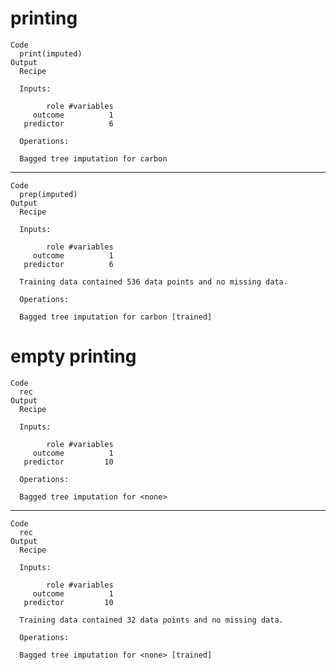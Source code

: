 # printing

    Code
      print(imputed)
    Output
      Recipe
      
      Inputs:
      
            role #variables
         outcome          1
       predictor          6
      
      Operations:
      
      Bagged tree imputation for carbon

---

    Code
      prep(imputed)
    Output
      Recipe
      
      Inputs:
      
            role #variables
         outcome          1
       predictor          6
      
      Training data contained 536 data points and no missing data.
      
      Operations:
      
      Bagged tree imputation for carbon [trained]

# empty printing

    Code
      rec
    Output
      Recipe
      
      Inputs:
      
            role #variables
         outcome          1
       predictor         10
      
      Operations:
      
      Bagged tree imputation for <none>

---

    Code
      rec
    Output
      Recipe
      
      Inputs:
      
            role #variables
         outcome          1
       predictor         10
      
      Training data contained 32 data points and no missing data.
      
      Operations:
      
      Bagged tree imputation for <none> [trained]

